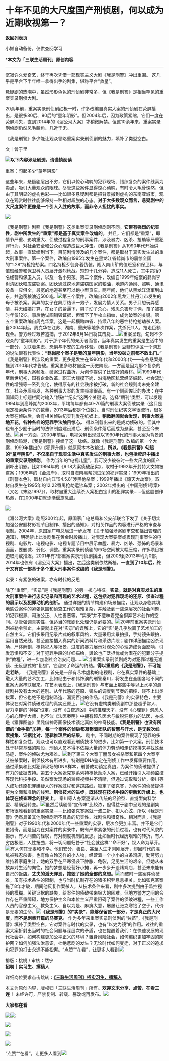 # 十年不见的大尺度国产刑侦剧，何以成为近期收视第一？

[**返回列表页**](/gzh/三联生活周刊)

小懒自动备份，仅供查阅学习

***本文为「三联生活周刊」原创内容**

****  
  

沉寂许久爱奇艺，终于再次凭借一部现实主义大剧《我是刑警》冲出重围。 这几乎是平台下半年唯一拿得出手的剧集，堪称平台“救星”。

  

悬疑剧的热潮中，虽然形形色色的刑侦剧非常多，但《我是刑警》是相当罕见的重案实录刑侦大剧。

  

20余年前，重案实录刑侦剧红极一时，许多改编自真实大案的刑侦剧在荧屏播出，是很多80后、90后的“童年阴影”。但2004年后，因为政策紧缩，它们一度在荧屏消失，直到2014年的《湄公河大案》才稍微解禁。但这10余年来，重案实录刑侦剧仍然凤毛麟角、几近于无。

  

《我是刑警》多少能让观众领略重案实录刑侦剧的魅力，填补了类型空白。

  
  

文｜曾于里

![](https://mmbiz.qpic.cn/mmbiz_gif/c2Sib3Mp7pOMqvBBeG4xs0c7h8WicXVDv2WkgY00vlHsVlj8kWcT6ovT0rZRHpUH95on1H73zrSghL02Ta3L3PSQ/640?wx_fmt=gif&wxfrom;=13&wx;_lazy=1&tp;=wxpic)**以下内容涉及剧透，请谨慎阅读**

重案：勾起多少“童年阴影”

这些年来，悬疑剧层出不穷，它们以惊心动魄的犯罪现场、错综复杂的案件线索为卖点，吸引大量观众的眼球。尽管这些案件显得惊心动魄，有时令人毛骨悚然，但由于其明显的虚构色彩——比如很多悬疑剧都是把背景搬到虚构的东南亚城市，观众在观赏时往往能够保持一种相对超脱的心态。**对于大多数观众而言，悬疑剧中的大尺度案件更像是一个引人入胜的故事，而非令人担忧的事实。**

![](https://mmbiz.qpic.cn/sz_mmbiz_jpg/mscgUN7TcTJj3DPzTLQQMCetAC73bVj9z5505ia4rj1I7P7QCAyeyL3mzwYLqF41lv2p91OUepthIrIsXdYStfQ/640?wx_fmt=jpeg&from;=appmsg)

《我是刑警》剧照《我是刑警》这类重案实录刑侦剧则不同。**它带有强烈的纪实性，剧中所发生的“重案”都是基于真实案件改编的。**
并且，它们都是“重案”，即情节严重、影响重大、侦破过程复杂的刑事案件，涉及暴力、凶杀、抢劫等严重犯罪行为，对社会安全和公众心理造成巨大冲击。《我是刑警》从1990年代开始讲起，故事一直延续到当下。目前剧情涉及的几个案件，都是取材于真实发生过的重大刑事案件。第一个案件，改编自1995年发生在黑龙江省鹤岗市的震惊全国的“1.28”持枪抢劫案。四名持枪歹徒身着伪装，闯入南山矿的值班室和保卫科，与值班经警和保卫科人员展开激烈枪战。短短十几分钟，造成11人死亡，其中包括9名经警和保卫人员，以及一名小男孩。第二个案件，改编自1999年结案的鹤岗李树清团伙粮库盗窃案。团伙通过挖地道盗窃国家的粮油，地道内通风、照明、通讯设备一应俱全，最宽的地道甚至可以跑小型货车。两年间，他们从黑龙江流窜到山东，共盗窃粮油近500吨。![](https://mmbiz.qpic.cn/sz_mmbiz_gif/mscgUN7TcTJj3DPzTLQQMCetAC73bVj94e2sdyyNDAZwpEx1Yt5acYwWicADzHGODlZnwnCZ8xaUtZdwN3jkttQ/640?wx_fmt=gif&from;=appmsg)第三个案件，改编自2002年黑龙江牡丹江市发生的母子被杀案。离异的女子在舞厅结识一男子，发展为情人关系。男子只想玩弄感情，并无结婚打算，在女子的紧逼下，男子动了杀心，残忍杀害母子俩，孩子被害时年仅12岁。事后他试图销毁证据，但留下了半枚血指纹，成为破案的关键。第五个重案改编自周克华案。这是一起横跨四省、持续八年的恶性持枪抢劫杀人案。自2004年起，周克华在江苏、湖南、重庆等地多次作案，共杀死11人，抢走巨额现金。警方经过艰苦追捕，于2012年8月14日将其击毙……![](https://mmbiz.qpic.cn/sz_mmbiz_gif/fKfsfulrRDCbYdlasC8ho85VVuJyXxZbSlI8BZUrmITqd3IFFT5ylsFnPR3g2Et65Yx5dk6pK4Fd6cdogS7waA/640?wx_fmt=gif&from;=appmsg&tp;=webp&wxfrom;=5&wx;_lazy=1&wx;_co=1)重案呈现，勾起不少观众的“童年阴影”。对于那个年代的亲历者而言，当年真实发生的重案是生活中的一部分，关联着焦虑、恐惧与不安的生命体验。《我是刑警》豆瓣短评区一个网友的说法很有代表性：**“鹤岗那个案子是我的童年阴影，当年没破之前都不敢出门。”**
《我是刑警》所涉及的重案，更多是发生在1990年代和2000年代——有些悬案是拖到2010年代才告破。重案更多取材自这一历史阶段，一方面是因为那个复杂的年代，刑事大案频发，破案过程曲折，为创作提供了比较好的素材。![](https://mmbiz.qpic.cn/mmbiz_gif/c2Sib3Mp7pOOaxPwPT8CLUdXf9HibUpgiaPqzFN3LPcFC7JxsUgIE1HjJ4Dn5EUWtjCulyr854unSuAsdzAl18vtg/640?wx_fmt=gif&from;=appmsg)1990年代至新世纪初，国有企业改革、职工大规模下岗、沿海地区私营经济崛起、社会流动性的增强等一系列变化，使得原有的社会秩序被打破，新的社会规则尚未完全建立，社会矛盾频发，各种刑事大案的发生频率很高。有一个侧面佐证的办法：在中国知网上标题栏同时输入“侦破”“纪实”这两个关键词，选择“期刊”类型，可以发现1994年到高峰期的2003年，平均每年都有40-70篇的刑事大案侦破实录（这只是限定检索条件下的数量，2013年后都是个位数）。当时刑侦纪实文学很流行，很多大案在侦破后，会有相关侦破纪实刊发在纸媒上。**稍微翻阅就会发现，刑事大案遍地开花，各种各样的犯罪手法触目惊心。**
得以刊载出来的是成功侦破的。但其中也有不少囿于当时的法律制度建设滞后、刑侦条件落后而成为悬案，甚至至今未破。![](https://mmbiz.qpic.cn/sz_mmbiz_jpg/mscgUN7TcTJj3DPzTLQQMCetAC73bVj90JW4QK5Kdes3bez2nTp1Ix7ttO3icdJlGPaXnShg8FKHMfvzkywAf3g/640?wx_fmt=jpeg&from;=appmsg)另一方面，2000年前后，电视荧屏出现过以1990年代的刑事大案为背景的刑侦剧热潮，《我是刑警》接续了这一脉络。就像《我是刑警》改编的第一个大案，1999年播出的《犯罪升级》就原原本本改编过。**所以，《我是刑警》勾起的“童年阴影”，不仅来自于现实生活中真实发生的刑事大案，也包括荧屏中播出的重案实录刑侦剧。**
作为当年的“电视儿童”，我可没少被彼时一些大尺度的国产剧吓出阴影。比如1994年的《9·18大案侦破纪实》，取材于1992年开封特大文物被盗案；1996年的《金海岸》，取材自海南黑帮刘进荣的犯罪实录；1999年播出的《刑警本色》，取材自内江“94.5.8”涉黑枪杀案；1999年播出《惊天大劫案》，取材自发生在1995年的12.22番禺抢劫运钞车案；2002年播出的《中国刑侦1号案》（又名《末路1997》），取材自重大连续杀人案犯白宝山的犯罪实录……但这股创作热潮，在2000年初就逐渐偃旗息鼓。

![](https://mmbiz.qpic.cn/sz_mmbiz_jpg/mscgUN7TcTJj3DPzTLQQMCetAC73bVj9VAmiaB0UBGjPWJfEeoFqWS3nGA9Jkl6nu9rH6BrUnPXwEG7vHxpL3WA/640?wx_fmt=jpeg&from;=appmsg)

《湄公河大案》剧照2001年起，原国家广电总局和公安部联合下发了《关于切实加强公安题材影视节目制作、播出的通知》，对相关作品的内容进行严格的审查与限制。2004年，原国家广电总局进一步发布《关于加强涉案剧审查和播出管理的通知》，明确禁止此类剧集在黄金时段播出，对表现大案要案或表现刑事案件的电视剧、电影片、电视电影、电视专题节目中展示血腥、暴力、凶杀、恐怖的场景和画面，要删减、弱化、调整。重案实录刑侦剧的市场空间被大幅压缩，许多项目被迫取消或推迟。2001年有7部重案实录刑侦剧播出，但2008到2013年均为0部，2014年也仅有《湄公河大案》播出，之后这类剧依然断档。**一直到了10年后，终于又有这一部基于多个重大刑事案件改编的《我是刑警》。**

实录：有紧张的破案，亦有时代的反思

除了“重案”，“实录”是《我是刑警》的另一核心特征。**实录，就是对真实发生的重大刑事案件进行忠实记录和再现的艺术过程，这包括对犯罪现场的还原、侦查过程的展示以及犯罪动机的剖析。**
通过详细的情节构建和场景描绘，让观众身临其境地感受案件的紧张氛围和侦查工作的艰难复杂，并触及到一些深层次的社会问题，如犯罪根源、司法公正、人性善恶等。“实录”并不意味着完全摒弃艺术创作的空间。尽管强调真实性，但适当的戏剧化处理仍是必要的。![](https://mmbiz.qpic.cn/sz_mmbiz_gif/fKfsfulrRDCbYdlasC8ho85VVuJyXxZbcDRrKic4A0FraicluNbn9HTDhsgtjyhicWvsOOQhFL97iaEfibjw1qtK0dQ/640?wx_fmt=gif&from;=appmsg&tp;=webp&wxfrom;=5&wx;_lazy=1&wx;_co=1)20年前重案实录刑侦剧被勒令禁止，主要就出在对“实录”的误解上，它的“实”是几乎脱离了艺术加工的自然主义。它们多采用纪录片式的叙事风格，大量采用实景拍摄，手持镜头跟拍，运用自然光线，甚至直接插入真实的新闻资料片和采访片段；剧作详细描绘凶杀现场、尸体解剖、枪毙犯人等场景，过度的暴力展示对观众的心理造成负面影响，引发恐惧和不安；对于犯罪手段的详细描绘，舆论也广泛担忧或为潜在的犯罪分子提供“教程”，进一步加剧社会治安问题……![](https://mmbiz.qpic.cn/sz_mmbiz_jpg/mscgUN7TcTJj3DPzTLQQMCetAC73bVj9gfQtFyqWOh8csy7o0rVdK9qQBOjPJcHcWCLBcsXuibfHGoNoImZMmUw/640?wx_fmt=jpeg&from;=appmsg)当重案实录刑侦剧成为对犯罪过程无滤镜、无反思式的“复刻”，它迎来了命运的终结。**得以重启的《我是刑警》，不可能走老路。**
《我是刑警》首先是一部有艺术虚构的电视剧，它在真实案件的基础上融入大量的艺术加工，比如经由于和伟饰演的刑警秦川，将发生在全国各地不同的重案大案串联起来。在艺术表现上，《我是刑警》与市面上那些中等以上水平的悬疑剧并没有太大的差别。从年代感的还原、镜头的调度到节奏的把控，谈不上出类拔萃，但它也绝不是粗制滥造、漏洞百出的作品。《我是刑警》的实录特色，主要体现在对案件侦破过程的真实还原上。![](https://mmbiz.qpic.cn/sz_mmbiz_png/8S67SzX3z3BeKw8NN4kT9EuIMldDGykSPelWtou15eUzvicdnMibtnw08EHCtC2JWywvkmWdUFxl6OpIbM6bHOiaQ/640?wx_fmt=other&from;=appmsg&tp;=webp&wxfrom;=5&wx;_lazy=1&wx;_co=1)它没有虚构类刑侦剧中那些超乎常人、智力卓群的“神探”设定，没有《白夜追凶》中的推理天才，没有《心理罪》洞悉人心的心理学大师，也不似《法医秦明》中拥有超凡医术与敏锐洞察力的法医，亦或是《猎罪图鉴》里凭借神奇画像技术锁定真凶的神奇技能。**《我是刑警》也没有所谓的“金手指”加持，每一个案件的侦破都凝聚着团队的智慧与汗水，是无数次线索搜集、证据比对、逻辑推理后的结果。**
剧中，不同时期的案件展现了犯罪的多样性和复杂性，观众也可以直观看到刑侦技术的进步。比如第一个大案，刑侦技术处于非常基础的阶段，刑侦人员不得不依靠大量的体力劳动和走访摸排来寻找蛛丝马迹，案件的侦破尤为艰难。![](https://mmbiz.qpic.cn/sz_mmbiz_gif/fKfsfulrRDCbYdlasC8ho85VVuJyXxZbhuiaDo0UmDdda1Swm44WAZqpsNCyNYcFzkiag0qnQc3U2LKAdRaDJib4A/640?wx_fmt=gif&from;=appmsg&tp;=webp&wxfrom;=5&wx;_lazy=1&wx;_co=1)到了第三个大案丁丽母女被杀案和第四个大案李艾被杀案时，刑侦技术有所进步，特别是DNA鉴定在刑侦工作中发挥重要作用。通过采集和比对犯罪现场的DNA样本，刑警成功锁定真凶，为案件的侦破提供了有力的证据支持。第五个大案张克寒系列持枪抢劫杀人案，已经开始引入视频监控等现代科技手段。虽然案发现场的监控视频并不清晰，但通过调取和分析，秦川等人成功还原犯罪嫌疑人的作案过程和逃跑路线，锁定了张克寒，为案件的侦破提供更为全面和准确的线索。**刑侦技术的进步，既体现在技术手段的更新和升级上，也体现在侦查理念的转变上。**
秦川等人办案逐渐从传统的经验型、直觉型向科学型、精确型转变。![](https://mmbiz.qpic.cn/sz_mmbiz_png/8S67SzX3z3BeKw8NN4kT9EuIMldDGykSg1HiczmjxAblnSJibxsLa0Ok2uu4kmJbo1J78ZuaWnrvDiatmx7YxibevA/640?wx_fmt=other&from;=appmsg&tp;=webp&wxfrom;=5&wx;_lazy=1&wx;_co=1)虽然后续剧情“宣传味”比较浓，但得益于剧中呈现的是剧集市场很难看到的重案实录——比如张克寒案就一波三折、扣人心弦，所以《我是刑警》仍然具备其他刑侦剧所不具备的纪实性、戏剧性和猎奇性。相对而言，《我是刑警》对于1990年代和2000年代一些重案的实录，层次会更加丰富。并不是它们更猎奇，而是因为在对案件的实录中，既有严肃紧张的刑侦过程，也有时代风貌的揭示，有人间苦的轻叹，有对制度机制的反思。比如当时代经历艰难的转折，有人穷凶极恶，人性扭曲，将一切问题归咎于“社会就这样”“命不好”，视人命为草芥。![](https://mmbiz.qpic.cn/sz_mmbiz_png/8S67SzX3z3BeKw8NN4kT9EuIMldDGykSiaT8bicXEYMxia9DNyUKx6IFe9bBkNxMBDXuhwe5oJzM9OHDwvC1yPZQg/640?wx_fmt=other&from;=appmsg&tp;=webp&wxfrom;=5&wx;_lazy=1&wx;_co=1)有人何其无辜和不幸。他们安分、善良、甚至人生才刚刚展开，却因时代的混乱被残忍杀害。也有像白玲这样的小人物，经营着一个小小的白条鸡店，勤劳努力维持着家庭生计，她的双手在严寒侵袭下肿胀、龟裂，足见生活的艰辛。但她从未放弃对生活的向往，她的梦想是经营好小摊，再一步步开设烤鸡店，甚至未来能有自己的饭店。**丈夫的滔天罪恶，摧毁了她的全部的念想。**![](https://mmbiz.qpic.cn/sz_mmbiz_jpg/mscgUN7TcTJj3DPzTLQQMCetAC73bVj9p4iaOMiaXooYQt4FLMK0cOQskibE4ogmhGIvXBEsyJNHaOJU0McPwwaUA/640?wx_fmt=jpeg&from;=appmsg)而彼时一些案件侦破难，虽有技术条件的限制，也与当时机制存在的诸多积弊息息相关。比如张克寒案拖了8年才破，期间他反复作案杀人，从技术条件来看，剧中多次提到由于监控视频的模糊、关键证据的缺失，给案件的侦破带来极大的困难。但地方警方之间的合作存在严重障碍，地方保护主义和本位主义严重阻碍了案件的侦破进程，一些工作人员的官僚主义、教条主义、自以为是、麻痹大意，屡屡让张克寒钻了空子，代价是无辜的生命。![](https://mmbiz.qpic.cn/sz_mmbiz_jpg/mscgUN7TcTJj3DPzTLQQMCetAC73bVj9DbJISuYRJ8QaqiaHcYIIcYibCdjSBc6ibtiarRnzPDslicOsPSjia7Lg7SeA/640?wx_fmt=jpeg&from;=appmsg)**《我是刑警》的“实录”，能够保留这一部分，才是真正的大尺度，而不是剧集开篇的马赛克。**
作为多年来重案实录刑侦剧的“独苗”，《我是刑警》填补了类型空白，它对案件与时代的实录，也有“以史为镜”的作用。过往的重案大案折射出当时的社会问题与深层次的矛盾，也在提醒着我们：在快速发展的现代社会中，如何构建更加公平正义的环境？置身风险社会，如何编织更加牢固的防护网？如何加强法治意识，杜绝悲剧的发生？无论时代如何变迁，对于正义的追求和犯罪的打击永远不能松懈。“点赞”“在看”，让更多人看到![](https://mmbiz.qpic.cn/mmbiz_gif/c2Sib3Mp7pON9hkSZwdTibRHNZSMPyiapUCHJwlyoZVBC3SfmPmF0VKjkm3NiaToQloHFJ6icyicqZnqgXp6pSQJt5gg/640?wx_fmt=gif&from;=appmsg&wxfrom;=5&wx;_lazy=1&tp;=wxpic)  
  
  
  
  
  
排版：桃桃 / 审核：然宁  
**招聘｜实习生、撰稿人**  

详细岗位要求点击跳转：[**《三联生活周刊》招实习生、撰稿人**](http://mp.weixin.qq.com/s?__biz=MTc5MTU3NTYyMQ==&mid=2651136871&idx=3&sn=f1c0777fe9d31881e5dfca68ebc2937f&chksm=5907324d6e70bb5b3546dfe1c7b31b5fe05664bebbf36356ba9a1a352e0678444cad62875ad4&scene=21#wechat_redirect)

本文为原创内容，版权归「三联生活周刊」所有。**欢迎文末分享、点赞、在看三连！**
未经许可，严禁复制、转载、篡改或再发布。![](https://mmbiz.qpic.cn/sz_mmbiz_png/Gg7Qtoh7Aic9ZTmAdCc80b4nD7xicgPt863QWU7oNswDx19XrjfTtSl8QwatY2EEZGuNd1WRRiapDZjcDhTnNYmBg/640?wx_fmt=other&wxfrom;=5&wx;_lazy=1&wx;_co=1&retryload;=1&tp;=webp)

**大家都在看**

[![](https://mmbiz.qpic.cn/mmbiz_jpg/c2Sib3Mp7pOOKibUDEibFR9PkRdeItMBj1NQk54C4icdV3zX6iaP0JhhLJicqsbO12bKqDZYzoDEwtdCTiaO8lGNavuGQ/640?wx_fmt=jpeg&wxfrom;=5&wx;_lazy=1&wx;_co=1&tp;=wxpic)](https://mp.weixin.qq.com/s?__biz=MTc5MTU3NTYyMQ==&mid=2651473697&idx=1&sn=04152b8aff3575036c0e234a138805fa&scene=21#wechat_redirect)[](https://mp.weixin.qq.com/s?__biz=MTc5MTU3NTYyMQ==&mid=2651477140&idx=1&sn=16217cdc7b5dc5a7937a1d55569b9958&scene=21#wechat_redirect)[![](https://mmbiz.qpic.cn/mmbiz_jpg/c2Sib3Mp7pOMbCIHcq4TZBiaTklXwPgP6iaYFHHPHtYQajgXztiafRjJlXZV4nwY2BZ4ocTee64YMpLGe528SX3eCQ/640?wx_fmt=jpeg&from;=appmsg&wxfrom;=5&wx;_lazy=1&wx;_co=1&tp;=wxpic)](https://mp.weixin.qq.com/s?__biz=MTc5MTU3NTYyMQ==&mid=2651477709&idx=1&sn=b523c39408dc43ce45a73ff5a4076b07&scene=21#wechat_redirect)

[![](https://mmbiz.qpic.cn/mmbiz_jpg/c2Sib3Mp7pOMV0eaibuEASfL62FcxdegQjw16tevcYx2KzWB29JQ7QwsnPicV4rLq7ib6fWOA7DcdW5eDvTvC5kUTA/640?wx_fmt=jpeg&wxfrom;=5&wx;_lazy=1&wx;_co=1&tp;=wxpic)](https://mp.weixin.qq.com/s?__biz=MTc5MTU3NTYyMQ==&mid=2651479955&idx=1&sn=8f14362574eb9d4647ef5708805a3e7f&scene=21#wechat_redirect)

  

![](https://mmbiz.qpic.cn/sz_mmbiz_png/Gg7Qtoh7Aic9ZTmAdCc80b4nD7xicgPt86k1kgpU51hWCHjV92ryhVW35PLCvLhxLw9XDhXjgeDyZhHSx5EbRcfg/640?wx_fmt=other&wxfrom;=5&wx;_lazy=1&wx;_co=1&retryload;=2&tp;=webp)

  
[![](https://mmbiz.qpic.cn/mmbiz_jpg/c2Sib3Mp7pONuwrdetOsWUZLdDE1J39mLibBBe0vPzCKS1topq8p9JgG9O86KDCNS3SZl7Paa1d80gvHIBg9C0cw/640?wx_fmt=jpeg&from;=appmsg&wxfrom;=5&wx;_lazy=1&wx;_co=1&tp;=wxpic)]()  
  
“点赞”“在看”，让更多人看到![](https://mmbiz.qpic.cn/mmbiz_gif/c2Sib3Mp7pON9hkSZwdTibRHNZSMPyiapUCHJwlyoZVBC3SfmPmF0VKjkm3NiaToQloHFJ6icyicqZnqgXp6pSQJt5gg/640?wx_fmt=gif&from;=appmsg&wxfrom;=5&wx;_lazy=1&tp;=wxpic)


